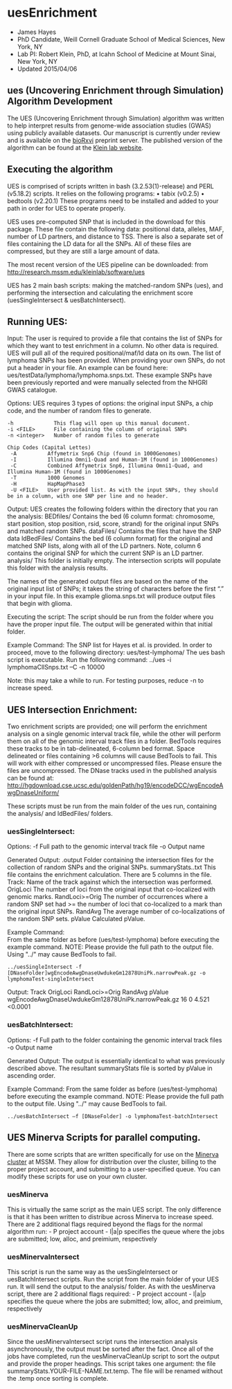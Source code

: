 # uesEnrichment
- James Hayes
- PhD Candidate, Weill Cornell Graduate School of Medical Sciences, New York, NY
- Lab PI: Robert Klein, PhD, at Icahn School of Medicine at Mount Sinai, New York, NY
- Updated 2015/04/06

## ues (Uncovering Enrichment through Simulation) Algorithm Development
The UES (Uncovering Enrichment through Simulation) algorithm was written to help interpret results from genome-wide association studies (GWAS) using publicly available datasets. Our manuscript is currently under review and is available on the [bioRxvi](http://biorxiv.org) preprint server. The published version of the algorithm can be found at the [Klein lab website](http://research.mssm.edu/kleinlab/ues/).

## Executing the algorithm
UES is comprised of scripts written in bash (3.2.53(1)-release) and PERL  (v5.18.2) scripts. It relies on the following programs:
    • tabix  (v0.2.5)
    • bedtools (v2.20.1)
These programs need to be installed and added to your path in order for UES to operate properly.

UES uses pre-computed SNP that is included in the download for this package.  These file contain the following data: positional data, alleles, MAF, number of LD partners, and distance to TSS.  There is also a separate set of files containing the LD data for all the SNPs. All of these files are compressed, but they are still a large amount of data. 

The most recent version of the UES pipeline can be downloaded: from http://research.mssm.edu/kleinlab/software/ues

UES has 2 main bash scripts: making the matched-random SNPs (ues), and performing the intersection and calculating the enrichment score (uesSingleIntersect & uesBatchIntersect).  

## Running UES: 
Input: The user is required to provide a file that contains the list of SNPs for which they want to test enrichment in a column. No other data is required. UES will pull all of the required positional/maf/ld data on its own. The list of lymphoma SNPs  has been provided. When providing your own SNPs, do not put a header in your file. An example can be found here: ues/testData/lymphoma/lymphoma.snps.txt. These example SNPs have been previously reported and were manually selected from the NHGRI GWAS catalogue.

Options: UES requires 3 types of options: the original input SNPs, a chip code, and the number of random files to generate.

    -h             This flag will open up this manual document.
	-i <FILE>      File containing the column of original SNPs
	-n <integer>   Number of random files to generate

	Chip Codes (Capital Lettes)
     -A          Affymetrix Snp6 Chip (found in 1000Genomes)
     -I          Illumina Omni1-Quad and Human-1M (found in 1000Genomes)
     -C          Combined Affymetrix Snp6, Illumina Omni1-Quad, and Illumina Human-1M (found in 1000Genomes)
     -T          1000 Genomes
     -H          HapMapPhase3
     -U <FILE>   User provided list. As with the input SNPs, they should be in a column, with one SNP per line and no header.

Output:
UES creates the following folders within the directory that you ran the analysis: 
     BEDfiles/   Contains the bed (6 column format: chromosome, start position, stop position, rsid, score, strand) for the original input SNPs and matched random SNPs.
     dataFiles/  Contains the files that have the SNP data
     ldBedFiles/ Contains the bed (6 column format) for the original and matched SNP lists, along with all of the LD partners. Note, column 6 contains the original SNP for which the current SNP is an LD partner.
     analysis/   This folder is initially empty. The intersection scripts will populate this folder with the analysis results. 

The names of the generated output files are based on the name of the original input list of SNPs; it takes the string of characters before the first “.” in your input file. In this example glioma.snps.txt will produce output files that begin with glioma.

Executing the script: The script should be run from the folder where you have the proper input file. The output will be generated within that initial folder.

Example Command:
The SNP list for Hayes et al. is provided. In order to proceed, move to the following directory: ues/test-lymphoma/
The ues bash script is executable. Run the following command:
../ues -i lymphomaCllSnps.txt –C -n 10000

Note: this may take a while to run. For testing purposes, reduce -n to increase speed.

## UES Intersection Enrichment:
Two enrichment scripts are provided; one will perform the enrichment analysis on a single genomic interval track file, while the other will perform them on all of the genomic interval track files in a folder. BedTools requires these tracks to be in tab-delineated, 6-column bed format. Space delineated or files containing >6 columns will cause BedTools to fail.  This will work with either compressed or uncompressed files. Please ensure the files are uncompressed. The DNase tracks used in the published analysis can be found at: http://hgdownload.cse.ucsc.edu/goldenPath/hg19/encodeDCC/wgEncodeAwgDnaseUniform/

These scripts must be run from the main folder of the ues run, containing the analysis/ and ldBedFiles/ folders.

### uesSingleIntersect:

Options:
      -f <FILE>  Full path to the genomic interval track file
      -o <NAME>  Output name

Generated Output:
      <NAME>.output             Folder containing the intersection files for the collection of random SNPs and the original SNPs.
      summaryStats.<NAME>.txt   This file contains the enrichment calculation. There are 5 columns in the file.
      Track:                    Name of the track against which the intersection was performed.
      OrigLoci                  The number of loci from the original input that co-localized with genomic marks.
      RandLoci>=Orig            The number of occurrences where a random SNP set had >= the number of loci that co-localized to a mark than the original input SNPs.
      RandAvg                   The average number of co-localizations of the random SNP sets.
      pValue                    Calculated pValue.

Example Command:  
From the same folder as before (ues/test-lymphoma) before executing the example command.
NOTE: Please provide the full path to the output file.  Using "../" may cause BedTools to fail.

	../uesSingleIntersect -f [DNaseFolder]wgEncodeAwgDnaseUwdukeGm12878UniPk.narrowPeak.gz -o lymphomaTest-singleIntersect

Output:
	Track     OrigLoci     RandLoci>=Orig     RandAvg     pValue
	wgEncodeAwgDnaseUwdukeGm12878UniPk.narrowPeak.gz     16     0     4.521     <0.0001


### uesBatchIntersect:

Options:
      -f <FILE>  Full path to the folder containing the genomic interval track files
      -o <NAME>  Output name

Generated Output:
The output is essentially identical to what was previously described above.  The resultant summaryStats file is sorted by pValue in ascending order.

Example Command:
From the same folder as before (ues/test-lymphoma) before executing the example command.
NOTE: Please provide the full path to the output file.  Using "../" may cause BedTools to fail.

	../uesBatchIntersect –f [DNaseFolder] -o lymphomaTest-batchIntersect

## UES Minerva Scripts for parallel computing. 
There are some scripts that are written specifically for use on the [Minerva cluster](hpc.mssm.edu) at MSSM. They allow for distribution over the cluster, billing to the proper project account, and submitting to a user-specified queue. You can modify these scripts for use on your own cluster.

### uesMinerva
This is virtually the same script as the main UES script. The only difference is that it has been written to distribue across Minerva to increase speed. There are 2 additional flags required beyond the flags for the normal algorithm run:
	- P <Account>	project account
	- l|a|p			specifies the queue where the jobs are submitted; low, alloc, and preimium, respectively
	
### uesMinervaIntersect
This script is run the same way as the uesSingleIntersect or uesBatchIntersect scripts. Run the script from the main folder of your UES run. It will send the output to the analysis/ folder. As with the uesMinerva script, there are 2 additional flags required:
	- P <Account>	project account
	- l|a|p			specifies the queue where the jobs are submitted; low, alloc, and preimium, respectively
	
### uesMinervaCleanUp
Since the uesMinervaIntersect script runs the intersection analysis asynchronously, the output must be sorted after the fact. Once all of the jobs have completed, run the uesMinervaCleanUp script to sort the output and provide the proper headings. This script takes one argument: the file summaryStats.YOUR-FILE-NAME.txt.temp. The file will be renamed without the .temp once sorting is complete.
